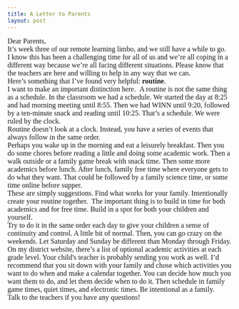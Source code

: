 ```yaml
---
title: A Letter to Parents
layout: post
---
```

<p style="margin:0in;margin-bottom:.0001pt;font-size:16px;font-family:Cambria;">Dear Parents,&nbsp;</p>
<p style="margin:0in;margin-bottom:.0001pt;font-size:16px;font-family:Cambria;">It’s week three of our remote learning limbo, and we still have a while to go.</p>
<p style="margin:0in;margin-bottom:.0001pt;font-size:16px;font-family:Cambria;">I know this has been a challenging time for all of us and we’re all coping in a different way because we’re all facing different situations. Please know that the teachers are here and willing to help in any way that we can.</p>
<p style="margin:0in;margin-bottom:.0001pt;font-size:16px;font-family:Cambria;">Here’s something that I’ve found very helpful: <strong>routine</strong>.</p>
<p style="margin:0in;margin-bottom:.0001pt;font-size:16px;font-family:Cambria;">I want to make an important distinction here. &nbsp;A routine is not the same thing as a schedule. In the classroom we had a schedule. We started the day at 8:25 and had morning meeting until 8:55. Then we had WINN until 9:20, followed by a ten-minute snack and reading until 10:25. That’s a schedule. We were ruled by the clock.</p>
<p style="margin:0in;margin-bottom:.0001pt;font-size:16px;font-family:Cambria;">Routine doesn’t look at a clock. Instead, you have a series of events that always follow in the same order.</p>
<p style="margin:0in;margin-bottom:.0001pt;font-size:16px;font-family:Cambria;">Perhaps you wake up in the morning and eat a leisurely breakfast. Then you do some chores before reading a little and doing some academic work. Then a walk outside or a family game break with snack time. Then some more academics before lunch. After lunch, family free time where everyone gets to do what they want. That could be followed by a family science time, or some time online before supper.&nbsp;</p>
<p style="margin:0in;margin-bottom:.0001pt;font-size:16px;font-family:Cambria;">These are simply suggestions. Find what works for your family. Intentionally create your routine together. &nbsp;The important thing is to build in time for both academics and for free time. Build in a spot for both your children and yourself.</p>
<p style="margin:0in;margin-bottom:.0001pt;font-size:16px;font-family:Cambria;">Try to do it in the same order each day to give your children a sense of continuity and control. A little bit of normal. Then, you can go crazy on the weekends. Let Saturday and Sunday be different than Monday through Friday.</p>
<p style="margin:0in;margin-bottom:.0001pt;font-size:16px;font-family:Cambria;">On my district website, there’s a list of optional academic activities at each grade level. Your child's teacher is probably sending you work as well. I’d recommend that you sit down with your family and chose which activities you want to do when and make a calendar together. You can decide how much you want them to do, and let them decide when to do it. Then schedule in family game times, quiet times, and electronic times. Be intentional as a family.</p>
<p style="margin:0in;margin-bottom:.0001pt;font-size:16px;font-family:Cambria;">Talk to the teachers if you have any questions!</p>
